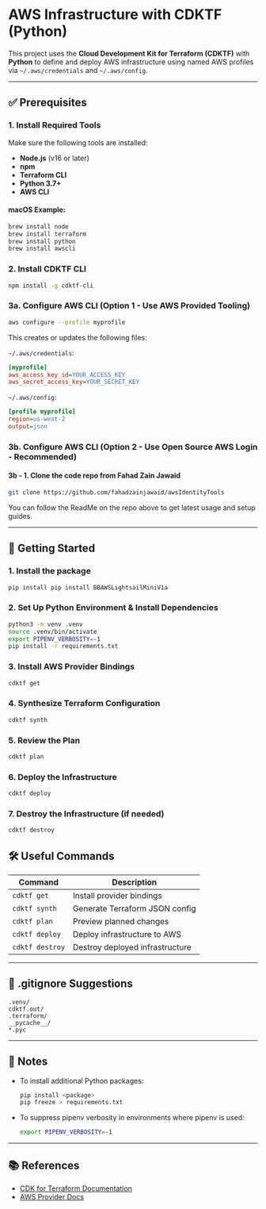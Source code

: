 # AWS Infrastructure with CDKTF (Python)

This project uses the **Cloud Development Kit for Terraform (CDKTF)** with **Python** to define and deploy AWS infrastructure using named AWS profiles via `~/.aws/credentials` and `~/.aws/config`.

---

## ✅ Prerequisites

### 1. Install Required Tools

Make sure the following tools are installed:

* **Node.js** (v16 or later)
* **npm**
* **Terraform CLI**
* **Python 3.7+**
* **AWS CLI**

#### macOS Example:

```bash
brew install node
brew install terraform
brew install python
brew install awscli
```

### 2. Install CDKTF CLI

```bash
npm install -g cdktf-cli
```

### 3a. Configure AWS CLI (Option 1 - Use AWS Provided Tooling)

```bash
aws configure --profile myprofile
```

This creates or updates the following files:

`~/.aws/credentials`:

```ini
[myprofile]
aws_access_key_id=YOUR_ACCESS_KEY
aws_secret_access_key=YOUR_SECRET_KEY
```

`~/.aws/config`:

```ini
[profile myprofile]
region=us-west-2
output=json
```


### 3b. Configure AWS CLI (Option 2 - Use Open Source AWS Login - Recommended)


#### 3b - 1. Clone the code repo from Fahad Zain Jawaid
```bash
git clone https://github.com/fahadzainjawaid/awsIdentityTools
```

You can follow the ReadMe on the repo above to get latest usage and setup guides.

---

## 🚀 Getting Started

### 1. Install the package

```bash
pip install pip install BBAWSLightsailMiniV1a
```

### 2. Set Up Python Environment & Install Dependencies

```bash
python3 -m venv .venv
source .venv/bin/activate
export PIPENV_VERBOSITY=-1
pip install -r requirements.txt
```

### 3. Install AWS Provider Bindings

```bash
cdktf get
```

### 4. Synthesize Terraform Configuration

```bash
cdktf synth
```

### 5. Review the Plan

```bash
cdktf plan
```

### 6. Deploy the Infrastructure

```bash
cdktf deploy
```

### 7. Destroy the Infrastructure (if needed)

```bash
cdktf destroy
```

## 🛠 Useful Commands

| Command         | Description                     |
| --------------- | ------------------------------- |
| `cdktf get`     | Install provider bindings       |
| `cdktf synth`   | Generate Terraform JSON config  |
| `cdktf plan`    | Preview planned changes         |
| `cdktf deploy`  | Deploy infrastructure to AWS    |
| `cdktf destroy` | Destroy deployed infrastructure |

---

## 📁 .gitignore Suggestions

```gitignore
.venv/
cdktf.out/
.terraform/
__pycache__/
*.pyc
```

---

## 📝 Notes

* To install additional Python packages:

  ```bash
  pip install <package>
  pip freeze > requirements.txt
  ```

* To suppress pipenv verbosity in environments where pipenv is used:

  ```bash
  export PIPENV_VERBOSITY=-1
  ```

---

## 📚 References

* [CDK for Terraform Documentation](https://developer.hashicorp.com/terraform/cdktf)
* [AWS Provider Docs](https://registry.terraform.io/providers/hashicorp/aws/latest/docs)
